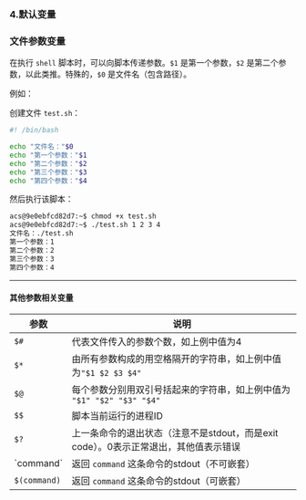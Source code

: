 ### 4.默认变量

### 文件参数变量

在执行 `shell` 脚本时，可以向脚本传递参数。`$1`  是第一个参数，`$2` 是第二个参数，以此类推。特殊的，`$0` 是文件名（包含路径）。

例如：

创建文件 `test.sh`：

````bash
#! /bin/bash

echo "文件名："$0
echo "第一个参数："$1
echo "第二个参数："$2
echo "第三个参数："$3
echo "第四个参数："$4
````

然后执行该脚本：

```bash
acs@9e0ebfcd82d7:~$ chmod +x test.sh 
acs@9e0ebfcd82d7:~$ ./test.sh 1 2 3 4
文件名：./test.sh
第一个参数：1
第二个参数：2
第三个参数：3
第四个参数：4
```

---

#### 其他参数相关变量

| 参数         | 说明                                                         |
| ------------ | ------------------------------------------------------------ |
| `$#`         | 代表文件传入的参数个数，如上例中值为4                        |
| `$*`         | 由所有参数构成的用空格隔开的字符串，如上例中值为`"$1 $2 $3 $4"` |
| `$@`         | 每个参数分别用双引号括起来的字符串，如上例中值为 `"$1" "$2" "$3" "$4"` |
| `$$`         | 脚本当前运行的进程ID                                         |
| `$?`         | 上一条命令的退出状态（注意不是stdout，而是exit code）。0表示正常退出，其他值表示错误 |
| \`command\`  | 返回 `command` 这条命令的stdout（不可嵌套）                  |
| `$(command)` | 返回 `command` 这条命令的stdout（可嵌套）                    |